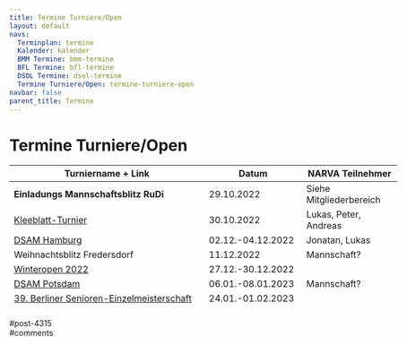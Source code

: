 ```yaml
---
title: Termine Turniere/Open 
layout: default
navs:
  Terminplan: termine
  Kalender: kalender
  BMM Termine: bmm-termine
  BFL Termine: bfl-termine
  DSOL Termine: dsol-termine
  Termine Turniere/Open: termine-turniere-open
navbar: false
parent_title: Termine
---
```

<div class="post-4315 page type-page status-publish hentry" id="post-4315">
<h1 class="entry-title">Termine Turniere/Open</h1>
<div class="entry-content">
<table class="clean swiss footable" style="height: 258px; width: 790px;">
<thead>
<tr style="height: 18px;">
<th style="width: 332px; height: 18px;">Turniername + Link</th>
<th style="width: 158px; height: 18px;">Datum</th>
<th nowrap="nowrap" style="width: 154px; height: 18px;">NARVA Teilnehmer</th>
</tr>
</thead>
<tbody>
<tr style="height: 24px;">
<td nowrap="nowrap" style="width: 332px; height: 24px;"><strong>Einladungs Mannschaftsblitz RuDi</strong></td>
<td nowrap="nowrap" style="width: 158px; height: 24px;">29.10.2022</td>
<td style="width: 154px; height: 24px;">Siehe Mitgliederbereich</td>
</tr>
<tr style="height: 24px;">
<td><a href="https://www.narva-schach.de/wordpress/turniere/kleeblatt-turnier" rel="noopener" target="_blank">Kleeblatt-Turnier</a></td>
<td>30.10.2022</td>
<td>Lukas, Peter, Andreas</td>
</tr>
<tr style="height: 24px;">
<td><a href="https://www.dsam-cup.de/" rel="noopener" target="_blank">DSAM Hamburg</a></td>
<td>02.12.-04.12.2022</td>
<td>Jonatan, Lukas</td>
</tr>
<tr style="height: 24px;">
<td>Weihnachtsblitz Fredersdorf</td>
<td>11.12.2022</td>
<td>Mannschaft?</td>
</tr>
<tr style="height: 24px;">
<td><a href="https://www.berlinerschachverband.de/files/vereine/zugz/2022/winteropen22_ausschreibung_a4_2.pdf" rel="noopener" target="_blank">Winteropen 2022</a></td>
<td>27.12.-30.12.2022</td>
<td></td>
</tr>
<tr style="height: 24px;">
<td><a href="https://www.dsam-cup.de/" rel="noopener" target="_blank">DSAM Potsdam</a></td>
<td>06.01.-08.01.2023</td>
<td>Mannschaft?</td>
</tr>
<tr style="height: 24px;">
<td><a href="https://www.berlinerschachverband.de/files/bsv/images/2022/10/OBSenEM%202023%20-%20Ausschreibung.pdf" rel="noopener" target="_blank">39. Berliner Senioren-Einzelmeisterschaft</a></td>
<td>24.01.-01.02.2023</td>
<td></td>
</tr>
<tr style="height: 24px;">
<td><a href="https://www.dsam-cup.de/" rel="noopener" target="_blank">DSAM Bad Wildungen</a></td>
<td>27.01.-29.01.2023</td>
<td></td>
</tr>
<tr style="height: 24px;">
<td><a href="http://www.chesshouseboat.org/" rel="noopener" target="_blank">Chess Houseboat</a> (Kerala, Indien)</td>
<td>22.-28.01.2023</td>
<td>Jay</td>
</tr>
<tr style="height: 24px;">
<td><a href="https://www.dsam-cup.de/" rel="noopener" target="_blank">DSAM Magdeburg</a></td>
<td>17.02.-19.02.2023</td>
<td>Mannschaft</td>
</tr>
<tr style="height: 24px;">
<td><a href="https://www.dsam-cup.de/" rel="noopener" target="_blank">DSAM Koblenz</a></td>
<td>03.03.-05.03.2023</td>
<td></td>
</tr>
<tr style="height: 24px;">
<td><a href="https://www.dsam-cup.de/" rel="noopener" target="_blank">DSAM Düsseldorf</a></td>
<td>24.03.-26.03.2023</td>
<td>Jonatan?</td>
</tr>
</tbody>
</table>
</div><!-- .entry-content -->
</div> #post-4315 
<div id="comments">
</div> #comments 
